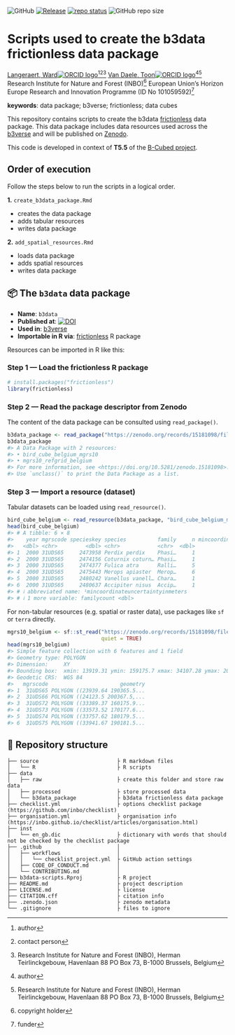 
<!-- README.md is generated from README.Rmd. Please edit that file -->
<!-- badges: start -->

![GitHub](https://img.shields.io/github/license/b-cubed-eu/b3data-scripts)
[![Release](https://img.shields.io/github/release/b-cubed-eu/b3data-scripts.svg)](https://github.com/b-cubed-eu/b3data-scripts/releases)
[![repo
status](https://www.repostatus.org/badges/latest/wip.svg)](https://www.repostatus.org/#wip)
![GitHub repo
size](https://img.shields.io/github/repo-size/b-cubed-eu/b3data-scripts)
<!-- badges: end -->

# Scripts used to create the b3data frictionless data package

[Langeraert, Ward![ORCID
logo](https://info.orcid.org/wp-content/uploads/2019/11/orcid_16x16.png)](https://orcid.org/0000-0002-5900-8109)[^1][^2][^3]
[Van Daele, Toon![ORCID
logo](https://info.orcid.org/wp-content/uploads/2019/11/orcid_16x16.png)](https://orcid.org/0000-0002-1362-853X)[^4][^5]
Research Institute for Nature and Forest (INBO)[^6] European Union’s
Horizon Europe Research and Innovation Programme (ID No 101059592)[^7]

**keywords**: data package; b3verse; frictionless; data cubes

<!-- community: b3 -->
<!-- community: inbo -->
<!-- description: start -->

This repository contains scripts to create the b3data
[frictionless](https://docs.ropensci.org/frictionless/) data package.
This data package includes data resources used across the
[b3verse](https://docs.b-cubed.eu/guides/b3verse/) and will be published
on [Zenodo](https://zenodo.org/). <!-- description: end -->

This code is developed in context of **T5.5** of the [B-Cubed
project](https://b-cubed.eu/).

## Order of execution

Follow the steps below to run the scripts in a logical order.

**1.** `create_b3data_package.Rmd`

- creates the data package
- adds tabular resources
- writes data package

**2.** `add_spatial_resources.Rmd`

- loads data package
- adds spatial resources
- writes data package

## 📦 The `b3data` data package

- **Name**: `b3data`
- **Published at**:
  [![DOI](https://zenodo.org/badge/DOI/10.5281/zenodo.15181097.svg)](https://doi.org/10.5281/zenodo.15181097)
- **Used in**: [b3verse](https://docs.b-cubed.eu/guides/b3verse/)
- **Importable in R via**:
  [frictionless](https://docs.ropensci.org/frictionless/) R package

Resources can be imported in R like this:

### Step 1 — Load the frictionless R package

``` r
# install.packages("frictionless")
library(frictionless)
```

### Step 2 — Read the package descriptor from Zenodo

The content of the data package can be consulted using `read_package()`.

``` r
b3data_package <- read_package("https://zenodo.org/records/15181098/files/datapackage.json")
b3data_package
#> A Data Package with 2 resources:
#> • bird_cube_belgium_mgrs10
#> • mgrs10_refgrid_belgium
#> For more information, see <https://doi.org/10.5281/zenodo.15181098>.
#> Use `unclass()` to print the Data Package as a list.
```

### Step 3 — Import a resource (dataset)

Tabular datasets can be loaded using `read_resource()`.

``` r
bird_cube_belgium <- read_resource(b3data_package, "bird_cube_belgium_mgrs10")
head(bird_cube_belgium)
#> # A tibble: 6 × 8
#>    year mgrscode specieskey species          family     n mincoordinateuncerta…¹
#>   <dbl> <chr>         <dbl> <chr>            <chr>  <dbl>                  <dbl>
#> 1  2000 31UDS65     2473958 Perdix perdix    Phasi…     1                   3536
#> 2  2000 31UDS65     2474156 Coturnix coturn… Phasi…     1                   3536
#> 3  2000 31UDS65     2474377 Fulica atra      Ralli…     5                   1000
#> 4  2000 31UDS65     2475443 Merops apiaster  Merop…     6                   1000
#> 5  2000 31UDS65     2480242 Vanellus vanell… Chara…     1                   3536
#> 6  2000 31UDS65     2480637 Accipiter nisus  Accip…     1                   3536
#> # ℹ abbreviated name: ¹​mincoordinateuncertaintyinmeters
#> # ℹ 1 more variable: familycount <dbl>
```

For non-tabular resources (e.g. spatial or raster data), use packages
like `sf` or `terra` directly.

``` r
mgrs10_belgium <- sf::st_read("https://zenodo.org/records/15181098/files/mgrs10_refgrid_belgium.geojson",
                              quiet = TRUE)
head(mgrs10_belgium)
#> Simple feature collection with 6 features and 1 field
#> Geometry type: POLYGON
#> Dimension:     XY
#> Bounding box:  xmin: 13919.31 ymin: 159175.7 xmax: 34107.28 ymax: 209553.2
#> Geodetic CRS:  WGS 84
#>   mgrscode                       geometry
#> 1  31UDS65 POLYGON ((23939.64 190365.5...
#> 2  31UDS66 POLYGON ((24123.5 200367.5,...
#> 3  31UDS72 POLYGON ((33389.37 160175.9...
#> 4  31UDS73 POLYGON ((33573.52 170177.6...
#> 5  31UDS74 POLYGON ((33757.62 180179.5...
#> 6  31UDS75 POLYGON ((33941.67 190181.5...
```

## 📁 Repository structure

    ├── source                         ├ R markdown files
    │   └── R                          ├ R scripts
    ├── data
    │   ├── raw                        ├ create this folder and store raw data
    │   ├── processed                  ├ store processed data
    │   └── b3data_package             ├ b3data frictionless data package
    ├── checklist.yml                  ├ options checklist package (https://github.com/inbo/checklist)
    ├── organisation.yml               ├ organisation info (https://inbo.github.io/checklist/articles/organisation.html)
    ├── inst
    │   └── en_gb.dic                  ├ dictionary with words that should not be checked by the checklist package
    ├── .github                        │ 
    │   ├── workflows                  │ 
    │   │   └── checklist_project.yml  ├ GitHub action settings
    │   ├── CODE_OF_CONDUCT.md         │ 
    │   └── CONTRIBUTING.md            │
    ├── b3data-scripts.Rproj           ├ R project
    ├── README.md                      ├ project description
    ├── LICENSE.md                     ├ license
    ├── CITATION.cff                   ├ citation info
    ├── .zenodo.json                   ├ zenodo metadata
    └── .gitignore                     ├ files to ignore

[^1]: author

[^2]: contact person

[^3]: Research Institute for Nature and Forest (INBO), Herman
    Teirlinckgebouw, Havenlaan 88 PO Box 73, B-1000 Brussels, Belgium

[^4]: author

[^5]: Research Institute for Nature and Forest (INBO), Herman
    Teirlinckgebouw, Havenlaan 88 PO Box 73, B-1000 Brussels, Belgium

[^6]: copyright holder

[^7]: funder
